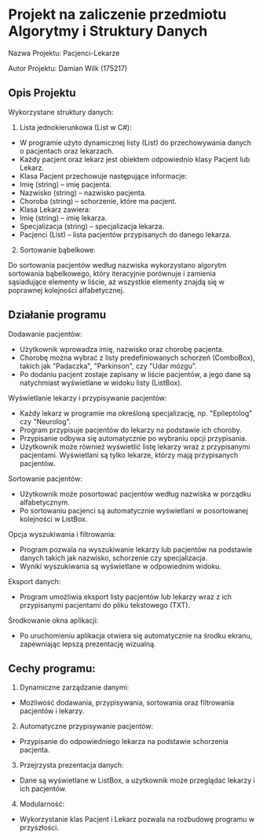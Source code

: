 # Projekt na zaliczenie przedmiotu Algorytmy i Struktury Danych

Nazwa Projektu: Pacjenci-Lekarze

Autor Projektu: Damian Wilk (175217)

## Opis Projektu

Wykorzystane struktury danych:

1. Lista jednokierunkowa (List<T> w C#):

- W programie użyto dynamicznej listy (List<T>) do przechowywania danych o
pacjentach oraz lekarzach.
- Każdy pacjent oraz lekarz jest obiektem odpowiednio klasy Pacjent lub 
Lekarz.
- Klasa Pacjent przechowuje następujące informacje:
- Imię (string) – imię pacjenta.
- Nazwisko (string) – nazwisko pacjenta.
- Choroba (string) – schorzenie, które ma pacjent.
- Klasa Lekarz zawiera:
- Imię (string) – imię lekarza.
- Specjalizacja (string) – specjalizacja lekarza.
- Pacjenci (List<Pacjent>) – lista pacjentów przypisanych do danego lekarza.

2. Sortowanie bąbelkowe:

Do sortowania pacjentów według nazwiska wykorzystano algorytm sortowania 
bąbelkowego, który iteracyjnie
porównuje i zamienia sąsiadujące elementy w liście, aż wszystkie elementy 
znajdą się w poprawnej kolejności alfabetycznej.

## Działanie programu

Dodawanie pacjentów:
- Użytkownik wprowadza imię, nazwisko oraz chorobę pacjenta.
- Chorobę można wybrać z listy predefiniowanych schorzeń (ComboBox), takich 
jak "Padaczka", "Parkinson", czy "Udar mózgu".
- Po dodaniu pacjent zostaje zapisany w liście pacjentów, a jego dane są 
natychmiast wyświetlane w widoku listy (ListBox).

Wyświetlanie lekarzy i przypisywanie pacjentów:
- Każdy lekarz w programie ma określoną specjalizację, np. "Epileptolog" 
czy "Neurolog".
- Program przypisuje pacjentów do lekarzy na podstawie ich choroby. 
- Przypisanie odbywa się automatycznie po wybraniu opcji przypisania.
- Użytkownik może również wyświetlić listę lekarzy wraz z przypisanymi 
pacjentami. Wyświetlani są tylko lekarze, którzy mają przypisanych pacjentów.

Sortowanie pacjentów:
- Użytkownik może posortować pacjentów według nazwiska w porządku alfabetycznym.
- Po sortowaniu pacjenci są automatycznie wyświetlani w posortowanej kolejności 
w ListBox.

Opcja wyszukiwania i filtrowania:
- Program pozwala na wyszukiwanie lekarzy lub pacjentów na podstawie danych 
takich jak nazwisko, schorzenie czy specjalizacja.
- Wyniki wyszukiwania są wyświetlane w odpowiednim widoku.

Eksport danych:
- Program umożliwia eksport listy pacjentów lub lekarzy wraz z ich przypisanymi 
pacjentami do pliku tekstowego (TXT).

Środkowanie okna aplikacji:
- Po uruchomieniu aplikacja otwiera się automatycznie na środku ekranu, zapewniając 
lepszą prezentację wizualną.

## Cechy programu:

1. Dynamiczne zarządzanie danymi:
- Możliwość dodawania, przypisywania, sortowania oraz filtrowania pacjentów i lekarzy.
2. Automatyczne przypisywanie pacjentów:
- Przypisanie do odpowiedniego lekarza na podstawie schorzenia pacjenta.
3. Przejrzysta prezentacja danych:
- Dane są wyświetlane w ListBox, a użytkownik może przeglądać lekarzy i ich pacjentów.
4. Modularność:
- Wykorzystanie klas Pacjent i Lekarz pozwala na rozbudowę programu w przyszłości.
